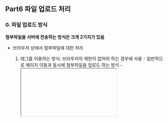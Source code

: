 ## Part6 파일 업로드 처리

### 0. 파일 업로드 방식
**첨부파일을 서버에 전송하는 방식은 크게 2가지가 있음**
- 브라우저 상에서 첨부파일에 대한 처리 
	1)  <form>태그를 이용하는 방식: 브라우저의 제한이 없어야 하는 경우에 사용
			- 일반적으로 페이지 이동과 동시에 첨부파일을 업로드 하는 방식
			- <iFrame>을 이용해서 화면의 이동없이  첨부파일을 처리하는 방식
	2) Ajax를 이용하는 방식: 첨부파일을 별도로 처리하는 방식
		- <input type='file'>을 이용하고 Ajax로 처리하는 방식
		- HTML5의 Drag And Drop 기능이나 jQuery 라이브러리를 이용해서 처리하는 방식

- 서버쪽 처리(API 사용)
	* 브라우저 상에서 첨부파일을 처리하는 방식은 다양하게 있지만, 서버 쪽에서의 처리는 거의 대부분 비슷함. 응답을 HTML 코드로 하는지 아니면 JSON 등으로 처리하는지 정도의 구분만 하면 됨. (본 예는 주로 Ajax 위주로 처리.)
	1) cos.jar: 2002년 이후에 개발종료. 사용권장 x
	2) commons-fileupload: 가장 일반적으로 많이 활용되고, 서블릿 스펙 3.0 이전에도 사용 가능
	3) 서블릿 3.0이상 - 3.0 이상부터는 자체적인 파일 없로드 처리가 API 상에서 지원
	* 첨부파일은 실제 서버가 동작하는 머신 내에 있는 폴더에 업로드 시켜야 하므로 C드라이브 밑에 upload 폴더와 임시 업로드 파일을 저장할 temp 폴더를 생성함
	*폴더구조*
	```
	upload/
	└── temp/
	```


### 1. 환경설정
- pom.xml 환경설정 추가
```java
//pom.xml
//서블릿 3.0 이상을 활용하기 위해 서블릿 버전 수정 및 기본적인 사항(Lombok 등) 추가
<properties>
	<java-version>1.8</java-version>
	<org.springframework-version>5.0.7.RELEASE</org.springframework-version>
	<org.aspectj-version>1.9.0</org.aspectj-version>
	<org.slf4j-version>1.7.25</org.slf4j-version>
</properties>
<!-- Lombok 라이브러리 : getter/setter, toString(), 생성자 메서드 자동 생성해줌 -->
<dependency>
	<groupId>org.projectlombok</groupId>
	<artifactId>lombok</artifactId>
	<version>1.18.0</version>
	<scope>provided</scope>
</dependency>
<!-- log4j 추가. 1.2.15 -> 1.2.17 버전으로 변경 -->
<dependency>
	<groupId>log4j</groupId>
	<artifactId>log4j</artifactId>
	<version>1.2.17</version>
	
<!-- Servlet 버전 3.1.0으로 변경 -->
<dependency>
	<groupId>javax.servlet</groupId>
	<artifactId>javax.servlet-api</artifactId>
	<version>3.1.0</version>
	<scope>provided</scope>
</dependency>
<dependency>
	<groupId>javax.servlet.jsp</groupId>
	<artifactId>jsp-api</artifactId>
	<version>2.1</version>
	<scope>provided</scope>
</dependency>
<dependency>
	<groupId>javax.servlet</groupId>
	<artifactId>jstl</artifactId>
	<version>1.2</version>
</dependency>

<!-- Test 4.12로 버전 변경-->
<dependency>
	<groupId>junit</groupId>
	<artifactId>junit</artifactId>
	<version>4.12</version>
	<scope>test</scope>
</dependency> 
<!-- add test lib : 스프링 동작 테스트-->
<dependency>
	<groupId>org.springframework</groupId>
	<artifactId>spring-test</artifactId>
	<version>${org.springframework-version}</version>
</dependency>	


//java 설정시 
<plugin>
	<groupId>org.apache.maven.plugins</groupId>
	<artifactId>maven-war-plugin</artifactId>
	<version>2.5.1</version>
	<configuration>
	   <failOnMissingWebXml></failOnMissingWebXml>
	</configuration>
</plugin>
```

- web.xml을 이용하는 경우 첨부파일 설정
web.xml의 설정은 WAS(Tomcat) 자체의 설정일뿐, 스프링에서 업로드 처리는 MultipartResolver라는 타입의 객체를 빈으로 등록해야만 가능함. (@servelt-context.xml)

```
//web.xml 
//서블릿 버전 변경 
<web-app 
	xmlns:xsi="http://www.w3.org/2001/XMLSchema-instance"
	xmlns="http://xmlns.jcp.org/xml/ns/javaee"
	xsi:schemaLocation="http://java.sun.com/xml/ns/javaee https://java.sun.com/xml/ns/javaee/web-app_3_1.xsd">

//<multipart-config> 태그 추가
<servlet>
	<servlet-name>appServlet</servlet-name>
	<servlet-class>org.springframework.web.servlet.DispatcherServlet</servlet-class>
	<init-param>
		<param-name>contextConfigLocation</param-name>
		<param-value>/WEB-INF/spring/appServlet/servlet-context.xml</param-value>
	</init-param>
	<load-on-startup>1</load-on-startup>

	<multipart-config>
		<location>C:\\upload\\temp</location> <!-- 파일 저장위치 -->
		<max-file-size>20971520</max-file-size> <!-- 업로드되는 파일의 최대 크기 1MB * 20 -->
		<max-request-size>41943040</max-request-size> <!-- 한번에 올릴 수 있는 최대 크기 40MB -->
		<file-size-threshold>10971520</file-size-threshold> <!-- 메모리 사용 20MB -->
	</multipart-config>
</servlet>
```

- java 설정시
```
//WebConfig.java
@Override
protected void customizeRegistration(ServletRegistration.Dynamic registration) {
	registration.setInitParameter("throwExceptionIfNoHandlerFount", "true");
	MultipartConfigElement multipartConfig = new MultipartConfigElement("C:\\upload\\temp", 20971520, 41943040, 20971520);
	registration.setMultipartConfig(multipartConfig);
}

//ServletConfig
@Bean
public MultipartResolver multipartResolver(){
	StandardServletMultipartResolver resolver = new StandardServletMultipartResolver();
	return resolver;
}
```


### 2. <form> 방식의 파일 업로드
	- .jsp (중요: enctype="multipart/form-data 설정)
	```
	<form action="uploadFormAction" method="post" enctype="multipart/form-data">
		<input type="file" name="uploadFile" multiple> <!-- multiple: 하나의 input태그로 한꺼번에 여러 개의 파일을 업로드 할 수 있음 -->
		<button>Submit</button>
	</form>
	```
	- MultipartFile 타입 (파일처리는 MultipartFile이라는 타입을 이용)
	```
	//MultipartFile의 메서드들
	//String getName() : 파라미터의 이름 <input> 태그의 이름
	//String getOriginalFileName(): 업로드되는 파일의 이름
	//boolean isEmpty(): 파일이 존재하지 않는경우 true
	//long getSize(): 업로드 되는 파일의 크기
	//byte[] getBytes(): byte[]로 파일 데이터 반환
	//inputStream getInputStream(): 파일데이터와 연결된 InputStream을 반환
	//transferTo(File file): 파일의 저장
	
	@PostMapping("/uploadFormAction")
	public void uploadFormPost(MultipartFile[] uploadFile, Model model) {
		
		String uploadFolder = "C:\\upload";
		
		for(MultipartFile multipartFile : uploadFile) {
			log.info("-----------------------------");
			log.info("Upload File Name: "+ multipartFile.getOriginalFilename()); //IE의 경우 경로가 표시됨
			log.info("Upload File Size: "+ multipartFile.getSize());
			
			
			File saveFile = new File(uploadFolder, multipartFile.getOriginalFilename());
			
			try {
				//파일을 저장하는 방법은 간단히 transferTo()를 이용해서 처리가능 
				multipartFile.transferTo(saveFile);
			} catch (Exception e) {
				log.error(e.getMessage());
			}
		}
	}
	```

	
### 3. ajax를 이용한 파일 업로드 (FormData 객체 이용, IE의 경우 10 이후 버전부터 지원)
	


	//추후 커밋 합치기 해보기 